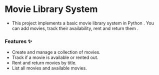 # Movie Library System

* This project implements a basic movie library system in Python . You can add movies, track their availability, rent and return them .

### Features ✨
* Create and manage a collection of movies.
* Track if a movie is available or rented out.
* Rent and return movies by title.
* List all movies and available movies.